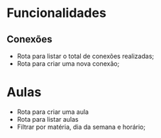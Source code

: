 # Funcionalidades

## Conexões

- Rota para listar o total de conexões realizadas;
- Rota para criar uma nova conexão;

# Aulas
- Rota para criar  uma aula
- Rota para listar aulas
 - Filtrar por matéria, dia da semana e horário;